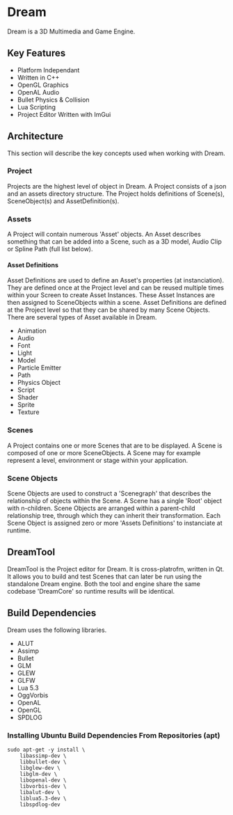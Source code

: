 # Dream
Dream is a 3D Multimedia and Game Engine.

## Key Features
* Platform Independant
* Written in C++
* OpenGL Graphics
* OpenAL Audio
* Bullet Physics & Collision
* Lua Scripting
* Project Editor Written with ImGui

## Architecture
This section will describe the key concepts used when working with Dream.

### Project
Projects are the highest level of object in Dream.  A Project consists of a json and an
assets directory structure. The Project holds definitions of Scene(s), SceneObject(s) and
AssetDefinition(s).

### Assets
A Project will contain numerous 'Asset' objects. An Asset describes something that can
be added into a Scene, such as a 3D model, Audio Clip or Spline Path (full list below).

#### Asset Definitions
Asset Definitions are used to define an Asset's properties (at instanciation).
They are defined once at the Project level and can be reused multiple times within
your Screen to create Asset Instances. These Asset Instances are then assigned to
SceneObjects within a scene. Asset Definitions are defined at the Project level so that they
can be shared by many Scene Objects. There are several types of Asset available in Dream.

* Animation
* Audio
* Font
* Light
* Model
* Particle Emitter
* Path
* Physics Object
* Script
* Shader
* Sprite
* Texture

### Scenes
A Project contains one or more Scenes that are to be displayed. A Scene is composed of one
or more SceneObjects. A Scene may for example represent a level, environment or stage within
your application.

### Scene Objects
Scene Objects are used to construct a 'Scenegraph' that describes the relationship of objects
within the Scene. A Scene has a single 'Root' object with n-children. Scene Objects are
arranged within a parent-child relationship tree, through which they can inherit their transformation.
Each Scene Object is assigned zero or more 'Assets Definitions' to instanciate at runtime.

## DreamTool
DreamTool is the Project editor for Dream. It is cross-platrofm, written in Qt. It allows you to build
and test Scenes that can later be run using the standalone Dream engine. Both the tool and engine
share the same codebase 'DreamCore' so runtime results will be identical.

## Build Dependencies
Dream uses the following libraries.

* ALUT
* Assimp
* Bullet
* GLM
* GLEW
* GLFW
* Lua 5.3
* OggVorbis
* OpenAL
* OpenGL
* SPDLOG

### Installing Ubuntu Build Dependencies From Repositories (apt)
```
sudo apt-get -y install \
    libassimp-dev \
    libbullet-dev \
    libglew-dev \
    libglm-dev \
    libopenal-dev \
    libvorbis-dev \
    libalut-dev \
    liblua5.3-dev \
    libspdlog-dev
```
